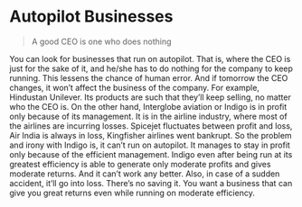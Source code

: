 # Autopilot Businesses

> A good CEO is one who does nothing

You can look for businesses that run on autopilot. That is, where the CEO is just for the sake of it, and he/she has to do nothing for the company to keep running. This lessens the chance of human error. And if tomorrow the CEO changes, it won’t affect the business of the company. For example, Hindustan Unilever. Its products are such that they’ll keep selling, no matter who the CEO is. On the other hand, Interglobe aviation or Indigo is in profit only because of its management. It is in the airline industry, where most of the airlines are incurring losses. Spicejet fluctuates between profit and loss, Air India is always in loss, Kingfisher airlines went bankrupt. So the problem and irony with Indigo is, it can’t run on autopilot. It manages to stay in profit only because of the efficient management. Indigo even after being run at its greatest efficiency is able to generate only moderate profits and gives moderate returns. And it can’t work any better. Also, in case of a sudden accident, it’ll go into loss. There’s no saving it. You want a business that can give you great returns even while running on moderate efficiency.
